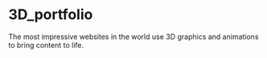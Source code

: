 # 3D_portfolio
The most impressive websites in the world use 3D graphics and animations to bring content to life.
